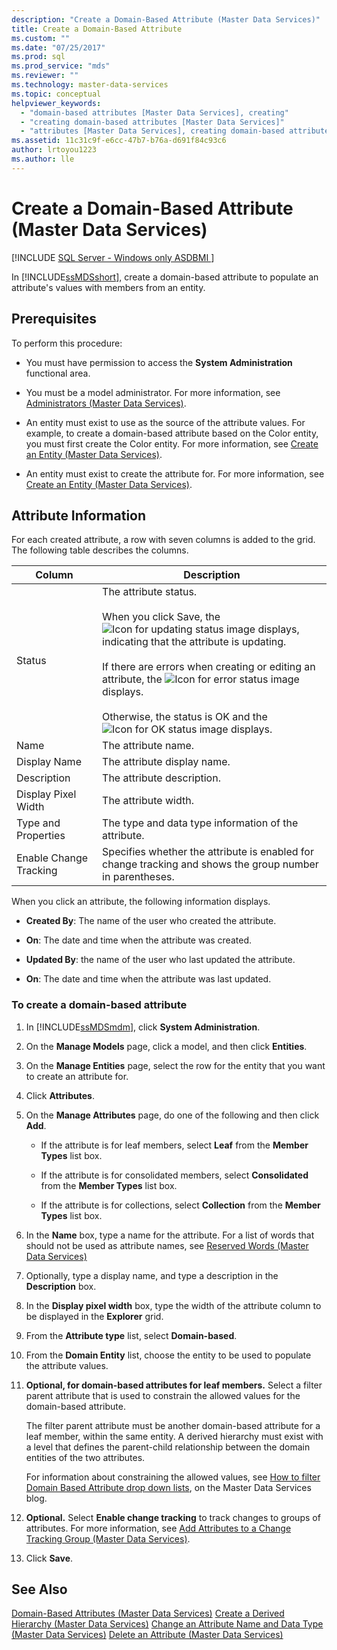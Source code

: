 ```yaml
---
description: "Create a Domain-Based Attribute (Master Data Services)"
title: Create a Domain-Based Attribute
ms.custom: ""
ms.date: "07/25/2017"
ms.prod: sql
ms.prod_service: "mds"
ms.reviewer: ""
ms.technology: master-data-services
ms.topic: conceptual
helpviewer_keywords: 
  - "domain-based attributes [Master Data Services], creating"
  - "creating domain-based attributes [Master Data Services]"
  - "attributes [Master Data Services], creating domain-based attributes"
ms.assetid: 11c31c9f-e6cc-47b7-b76a-d691f84c93c6
author: lrtoyou1223
ms.author: lle
---
```

# Create a Domain-Based Attribute (Master Data Services)

[!INCLUDE [SQL Server - Windows only ASDBMI  ](../includes/applies-to-version/sql-windows-only-asdbmi.md)]

  In [!INCLUDE[ssMDSshort](../includes/ssmdsshort-md.md)], create a domain-based attribute to populate an attribute's values with members from an entity.

## Prerequisites
 To perform this procedure:

-   You must have permission to access the **System Administration** functional area.

-   You must be a model administrator. For more information, see [Administrators &#40;Master Data Services&#41;](../master-data-services/administrators-master-data-services.md).

-   An entity must exist to use as the source of the attribute values. For example, to create a domain-based attribute based on the Color entity, you must first create the Color entity. For more information, see [Create an Entity &#40;Master Data Services&#41;](../master-data-services/create-an-entity-master-data-services.md).

-   An entity must exist to create the attribute for. For more information, see [Create an Entity &#40;Master Data Services&#41;](../master-data-services/create-an-entity-master-data-services.md).

## Attribute Information
 For each created attribute, a row with seven columns is added to the grid. The following table describes the columns.

|Column|Description|
|------------|-----------------|
|Status|The attribute status.<br /><br /> When you click Save, the ![Icon for updating status](../master-data-services/media/mds-statusicon-updating.png "Icon for updating status") image displays, indicating that the attribute is updating.<br /><br /> If there are errors when creating or editing an attribute, the ![Icon for error status](../master-data-services/media/mds-statusicon-error.png "Icon for error status") image displays.<br /><br /> Otherwise, the status is OK and the ![Icon for OK status](../master-data-services/media/mds-statusicon-ok.png "Icon for OK status") image displays.|
|Name|The attribute name.|
|Display Name|The attribute display name.|
|Description|The attribute description.|
|Display Pixel Width|The attribute width.|
|Type and Properties|The type and data type information of the attribute.|
|Enable Change Tracking|Specifies whether the attribute is enabled for change tracking and shows the group number in parentheses.|

 When you click an attribute, the following information displays.

-   **Created By**: The name of the user who created the attribute.

-   **On**: The date and time when the attribute was created.

-   **Updated By**: the name of the user who last updated the attribute.

-   **On**: The date and time when the attribute was last updated.

### To create a domain-based attribute

1.  In [!INCLUDE[ssMDSmdm](../includes/ssmdsmdm-md.md)], click **System Administration**.

2.  On the **Manage Models** page, click a model, and then click **Entities**.

3.  On the **Manage Entities** page, select the row for the entity that you want to create an attribute for.

4.  Click **Attributes**.

5.  On the **Manage Attributes** page, do one of the following and then click **Add**.

    -   If the attribute is for leaf members, select **Leaf** from the **Member Types** list box.

    -   If the attribute is for consolidated members, select **Consolidated** from the **Member Types** list box.

    -   If the attribute is for collections, select **Collection** from the **Member Types** list box.

6.  In the **Name** box, type a name for the attribute. For a list of words that should not be used as attribute names, see [Reserved Words &#40;Master Data Services&#41;](../master-data-services/reserved-words-master-data-services.md)

7.  Optionally, type a display name, and type a description in the **Description** box.

8.  In the **Display pixel width** box, type the width of the attribute column to be displayed in the **Explorer** grid.

9. From the **Attribute type** list, select **Domain-based**.

10. From the **Domain Entity** list, choose the entity to be used to populate the attribute values. 

11. **Optional, for domain-based attributes for leaf members.** Select a filter parent attribute that is used to constrain the allowed values for the domain-based attribute.

     The filter parent attribute must be another domain-based attribute for a leaf member, within the same entity. A derived hierarchy must exist with a level that defines the parent-child relationship between the domain entities of the two attributes.

     For information about constraining the allowed values, see [How to filter Domain Based Attribute drop down lists](https://blogs.msdn.microsoft.com/mds/2015/12/03/in-sql-server-2016-master-data-services-how-to-filter-domain-based-attribute-drop-down-lists/), on the Master Data Services blog.

12. **Optional.** Select **Enable change tracking** to track changes to groups of attributes. For more information, see [Add Attributes to a Change Tracking Group &#40;Master Data Services&#41;](../master-data-services/add-attributes-to-a-change-tracking-group-master-data-services.md).

13. Click **Save**.

## See Also
 [Domain-Based Attributes &#40;Master Data Services&#41;](../master-data-services/domain-based-attributes-master-data-services.md) 
 [Create a Derived Hierarchy &#40;Master Data Services&#41;](../master-data-services/create-a-derived-hierarchy-master-data-services.md) 
 [Change an Attribute Name and Data Type &#40;Master Data Services&#41;](../master-data-services/change-an-attribute-name-and-data-type-master-data-services.md) 
 [Delete an Attribute &#40;Master Data Services&#41;](../master-data-services/delete-an-attribute-master-data-services.md)


